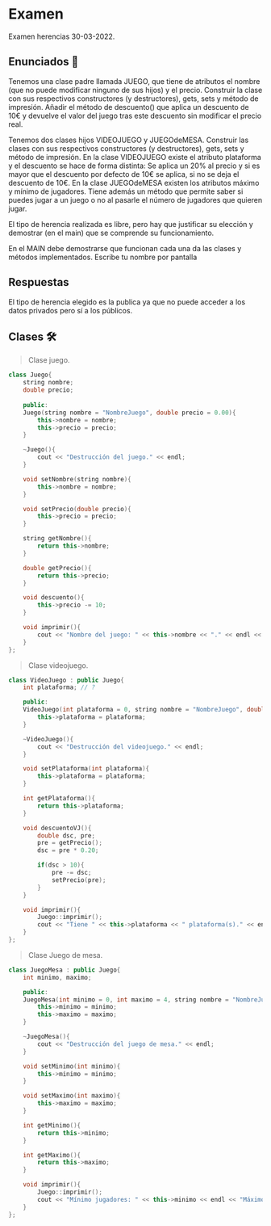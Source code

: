 # Examen

Examen herencias 30-03-2022.

## Enunciados 📄

Tenemos una clase padre llamada JUEGO, que tiene de atributos el nombre (que no puede modificar ninguno de sus hijos) y el precio.
Construir la clase con sus respectivos constructores (y destructores), gets, sets y método de impresión. Añadir el método de descuento() que aplica un descuento de 10€ y devuelve el valor del juego tras este descuento sin modificar el precio real.

Tenemos dos clases hijos VIDEOJUEGO y JUEGOdeMESA.
Construir las clases con sus respectivos constructores (y destructores), gets, sets y método de impresión.
En la clase VIDEOJUEGO existe el atributo plataforma y el descuento se hace de forma distinta: Se aplica un 20% al precio y si es mayor que el descuento por defecto de 10€ se aplica, si no se deja el descuento de 10€.
En la clase JUEGOdeMESA existen los atributos máximo y mínimo de jugadores. Tiene además un método que permite saber si puedes jugar a un juego o no al pasarle el número de jugadores que quieren jugar.

El tipo de herencia realizada es libre, pero hay que justificar su elección y demostrar (en el main) que se comprende su funcionamiento.

En el MAIN debe demostrarse que funcionan cada una da las clases y métodos implementados.
Escribe tu nombre por pantalla

## Respuestas

El tipo de herencia elegido es la publica ya que no puede acceder a los datos privados pero sí a los públicos.

## Clases 🛠

> Clase juego.

```cpp
class Juego{
    string nombre;
    double precio;
    
    public:
    Juego(string nombre = "NombreJuego", double precio = 0.00){
        this->nombre = nombre;
        this->precio = precio;
    }

    ~Juego(){
        cout << "Destrucción del juego." << endl;
    }

    void setNombre(string nombre){
        this->nombre = nombre;
    }

    void setPrecio(double precio){
        this->precio = precio;
    }

    string getNombre(){
        return this->nombre;
    }

    double getPrecio(){
        return this->precio;
    }

    void descuento(){
        this->precio -= 10;
    }

    void imprimir(){
        cout << "Nombre del juego: " << this->nombre << "." << endl << "Precio del juego: " << this->precio << "§" << endl;
    }
};
```

> Clase videojuego.

```cpp
class VideoJuego : public Juego{
    int plataforma; // ?

    public:
    VideoJuego(int plataforma = 0, string nombre = "NombreJuego", double precio = 0.00) : Juego(nombre, precio){
        this->plataforma = plataforma;
    }

    ~VideoJuego(){
        cout << "Destrucción del videojuego." << endl;
    }

    void setPlataforma(int plataforma){
        this->plataforma = plataforma;
    }

    int getPlataforma(){
        return this->plataforma;
    }

    void descuentoVJ(){
        double dsc, pre;
        pre = getPrecio();
        dsc = pre * 0.20;

        if(dsc > 10){
            pre -= dsc;
            setPrecio(pre);
        }
    }

    void imprimir(){
        Juego::imprimir();
        cout << "Tiene " << this->plataforma << " plataforma(s)." << endl;
    }
};
```

> Clase Juego de mesa.

```cpp
class JuegoMesa : public Juego{
    int minimo, maximo;

    public:
    JuegoMesa(int minimo = 0, int maximo = 4, string nombre = "NombreJuego", double precio = 0.00) : Juego(nombre, precio){
        this->minimo = minimo;
        this->maximo = maximo;
    }

    ~JuegoMesa(){
        cout << "Destrucción del juego de mesa." << endl;
    }

    void setMinimo(int minimo){
        this->minimo = minimo;
    }

    void setMaximo(int maximo){
        this->maximo = maximo;
    }

    int getMinimo(){
        return this->minimo;
    }

    int getMaximo(){
        return this->maximo;
    }

    void imprimir(){
        Juego::imprimir();
        cout << "Mínimo jugadores: " << this->minimo << endl << "Máximo jugadores: " << this->maximo << endl;
    }
};
```